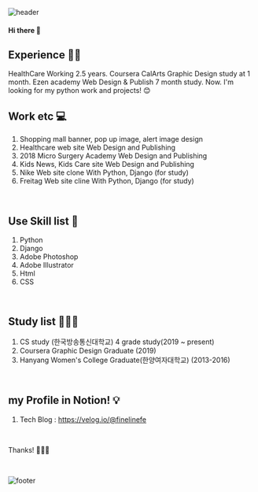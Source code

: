 ![header](https://capsule-render.vercel.app/api?type=wave&color=auto&height=300&section=header&text=SoohyunKim&fontSize=90)

#### Hi there 👋

## Experience ✍🏻
HealthCare Working 2.5 years.
Coursera CalArts Graphic Design study at 1 month.
Ezen academy Web Design & Publish 7 month study.
Now. I'm looking for my python work and projects! 😊

## Work etc 💻
1) Shopping mall banner, pop up image, alert image design
2) Healthcare web site Web Design and Publishing
3) 2018 Micro Surgery Academy Web Design and Publishing
4) Kids News, Kids Care site Web Design and Publishing
5) Nike Web site clone With Python, Django (for study)
6) Freitag Web site cline With Python, Django (for study)


<br />

## Use Skill list 💫
1) Python
2) Django
3) Adobe Photoshop
4) Adobe Illustrator
5) Html
6) CSS

<br />

## Study list 👩🏻‍💻
1) CS study (한국방송통신대학교) 4 grade study(2019 ~ present)
2) Coursera Graphic Design Graduate (2019)
3) Hanyang Women's College Graduate(한양여자대학교) (2013-2016)


<br />

## my Profile in Notion! 💡
1) Tech Blog : https://velog.io/@finelinefe


<br />

Thanks! 🙇🏻‍♀️

<br />


![footer](https://capsule-render.vercel.app/api?section=footer)
